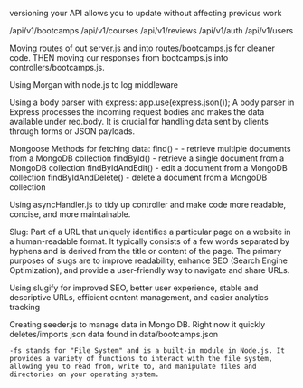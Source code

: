 versioning your API allows you to update without affecting previous work

/api/v1/bootcamps
/api/v1/courses
/api/v1/reviews
/api/v1/auth
/api/v1/users

Moving routes of out server.js and into routes/bootcamps.js for cleaner code.
THEN moving our responses from bootcamps.js into controllers/bootcamps.js.

Using Morgan with node.js to log middleware

Using a body parser with express:
app.use(express.json());
A body parser in Express processes the incoming request bodies and makes the data available under req.body. It is crucial for handling data sent by clients through forms or JSON payloads.

Mongoose Methods for fetching data:
find() - - retrieve multiple documents from a MongoDB collection
findById() - retrieve a single document from a MongoDB collection
findByIdAndEdit() - edit a document from a MongoDB collection
findByIdAndDelete() - delete a document from a MongoDB collection

Using asyncHandler.js to tidy up controller and make code more readable, concise, and more maintainable.

Slug: Part of a URL that uniquely identifies a particular page on a website in a human-readable format. It typically consists of a few words separated by hyphens and is derived from the title or content of the page. The primary purposes of slugs are to improve readability, enhance SEO (Search Engine Optimization), and provide a user-friendly way to navigate and share URLs.

Using slugify for improved SEO, better user experience, stable and descriptive URLs, efficient content management, and easier analytics tracking

Creating seeder.js to manage data in Mongo DB. Right now it quickly deletes/imports json data found in data/bootcamps.json

    -fs stands for "File System" and is a built-in module in Node.js. It provides a variety of functions to interact with the file system, allowing you to read from, write to, and manipulate files and directories on your operating system.
